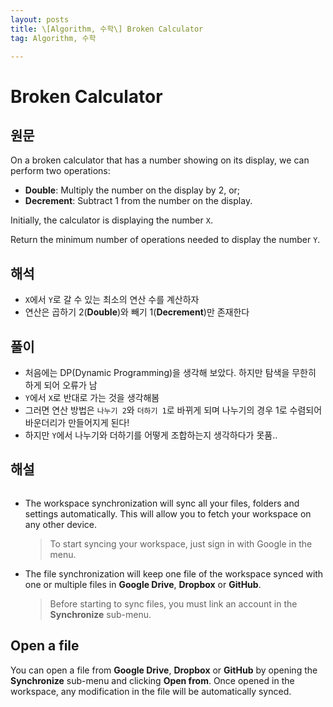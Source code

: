 ```yaml
---
layout: posts
title: \[Algorithm, 수학\] Broken Calculator
tag: Algorithm, 수학

---
```


# Broken Calculator

## 원문
On a broken calculator that has a number showing on its display, we can perform two operations:

-   **Double**: Multiply the number on the display by 2, or;
-   **Decrement**: Subtract 1 from the number on the display.

Initially, the calculator is displaying the number  `X`.

Return the minimum number of operations needed to display the number  `Y`.

## 해석
- `X`에서 `Y`로 갈 수 있는 최소의 연산 수를 계산하자
- 연산은 곱하기 2(**Double**)와 빼기 1(**Decrement**)만 존재한다

## 풀이

 - 처음에는 DP(Dynamic Programming)을 생각해 보았다. 하지만 탐색을 무한히 하게 되어 오류가 남
 - `Y`에서 `X`로 반대로 가는 것을 생각해봄
 - 그러면 연산 방법은 `나누기 2`와 `더하기 1`로 바뀌게 되며 나누기의 경우 1로 수렴되어 바운더리가 만들어지게 된다!
 - 하지만 `Y`에서 나누기와 더하기를 어떻게 조합하는지 생각하다가 못품..

## 해설

```C++

```
- The workspace synchronization will sync all your files, folders and settings automatically. This will allow you to fetch your workspace on any other device.
	> To start syncing your workspace, just sign in with Google in the menu.

- The file synchronization will keep one file of the workspace synced with one or multiple files in **Google Drive**, **Dropbox** or **GitHub**.
	> Before starting to sync files, you must link an account in the **Synchronize** sub-menu.

## Open a file

You can open a file from **Google Drive**, **Dropbox** or **GitHub** by opening the **Synchronize** sub-menu and clicking **Open from**. Once opened in the workspace, any modification in the file will be automatically synced.

